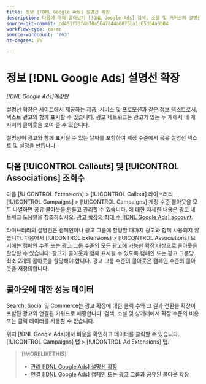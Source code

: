 ```yaml
---
title: 정보 [!DNL Google Ads] 설명선 확장
description: 다음에 대해 알아보기 [!DNL Google Ads] 검색, 소셜 및 커머스의 설명선 확장명.
source-git-commit: cd461f73f4a70a5647844a6075ba1c65d64a9b04
workflow-type: tm+mt
source-wordcount: '263'
ht-degree: 0%

---
```


# 정보 [!DNL Google Ads] 설명선 확장

*[!DNL Google Ads]계정만*

설명선 확장은 사이트에서 제공하는 제품, 서비스 및 프로모션과 같은 정보 텍스트로서, 텍스트 광고와 함께 표시할 수 있습니다. 광고 네트워크는 광고가 있는 두 개에서 네 개 사이의 콜아웃을 보여 줄 수 있습니다.

설명선이 광고와 함께 표시될 수 있는 날짜를 포함하여 계정 수준에서 공유 설명선 텍스트 및 설정을 만듭니다.

## 다음 [!UICONTROL Callouts] 및 [!UICONTROL Associations] 조회수

다음 [!UICONTROL Extensions] > [!UICONTROL Callout] 라이브러리 [!UICONTROL Campaigns] > [!UICONTROL Campaigns] 계정 수준 콜아웃을 모두 나열하면 공유 콜아웃을 만들고 관리할 수 있습니다. 에 대한 자세한 내용은 광고 네트워크 도움말을 참조하십시오. [광고 확장의 최대 수 [!DNL Google Ads] account](https://support.google.com/google-ads/answer/6372658?hl=en).

라이브러리의 설명선은 캠페인이나 광고 그룹에 할당할 때까지 광고와 함께 사용되지 않습니다. 다음에서 [!UICONTROL Extensions] > [!UICONTROL Associations] 보기에는 캠페인 수준 또는 광고 그룹 수준의 모든 광고에 가능한 확장 대상으로 콜아웃을 할당할 수 있습니다. 광고가 콜아웃과 함께 표시될 수 있도록 캠페인 또는 광고 그룹당 최소 2개의 콜아웃을 할당해야 합니다. 광고 그룹 수준의 콜아웃은 캠페인 수준의 콜아웃을 재정의합니다.

## 콜아웃에 대한 성능 데이터

Search, Social 및 Commerce는 광고 확장에 대한 클릭 수와 그 결과 전환을 확장이 포함된 광고와 연결된 키워드로 매핑합니다. 검색, 소셜 및 상거래에서 확장 수준의 비용 또는 클릭 데이터를 사용할 수 없습니다.

위치 [!DNL Google Ads]에서 비용을 확인하고 데이터를 클릭할 수 있습니다. [!UICONTROL Campaigns] 탭 > [!UICONTROL Ad Extensions] 탭.

>[!MORELIKETHIS]
>
>* [관리 [!DNL Google Ads] 설명선 확장](callout-extension-manage.md)
>* [연결 [!DNL Google Ads] 캠페인 또는 광고 그룹과 공유된 콜아웃 확장](callout-extension-associate.md)

